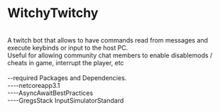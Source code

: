 # WitchyTwitchy

<br>A twitch bot that allows to have commands read from messages and execute keybinds or input to the host PC. 
<br>Useful for allowing community chat members to enable disablemods / cheats in game, interrupt the player, etc
<br>
<br>--required Packages and Dependencies. 
<br>----netcoreapp3.1
<br>----AsyncAwaitBestPractices
<br>----GregsStack InputSimulatorStandard
<br>
<br>
<br> 
